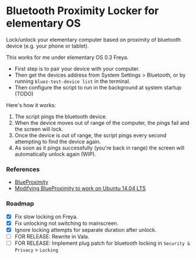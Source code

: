 Bluetooth Proximity Locker for elementary OS
==============

Lock/unlock your elementary computer based on proximity of bluetooth device (e.g. your phone or tablet).

This works for me under elementary OS 0.3 Freya.

- First step is to pair your device with your computer.
- Then get the devices address from System Settings > Bluetooth, or by running `bluez-test-device list` in the terminal.
- Then configure the script to run in the background at system startup (TODO)

Here's how it works:

1. The script pings the bluetooth device.
2. When the device moves out of range of the computer, the pings fail and the screen will lock.
3. Once the device is out of range, the script pings every second attempting to find the device again.
4. As soon as it pings successfully (you're back in range) the screen will automatically unlock again (WIP).

### References
- [BlueProximity](https://launchpad.net/blueproximity)
- [Modifying BlueProximity to work on Ubuntu 14.04 LTS](http://www.mljenkins.com/2016/01/24/blueproximity-on-ubuntu-14-04-lts/)

### Roadmap
- [x] Fix slow locking on Freya.
- [x] Fix unlocking not switching to mainscreen.
- [x] Ignore locking attempts for separate duration after unlock.
- [ ] FOR RELEASE: Rewrite in Vala.
- [ ] FOR RELEASE: Implement plug patch for bluetooth locking in `Security & Privacy` > `Locking`
